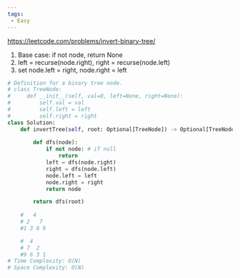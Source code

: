 ```yaml
---
tags:
 - Easy
---
```


https://leetcode.com/problems/invert-binary-tree/

1. Base case: if not node, return None
2. left = recurse(node.right), right = recurse(node.left)
3. set node.left = right, node.right = left

```python
# Definition for a binary tree node.
# class TreeNode:
#     def __init__(self, val=0, left=None, right=None):
#         self.val = val
#         self.left = left
#         self.right = right
class Solution:
    def invertTree(self, root: Optional[TreeNode]) -> Optional[TreeNode]:
        
        def dfs(node):
            if not node: # if null
                return
            left = dfs(node.right)
            right = dfs(node.left)
            node.left = left
            node.right = right
            return node

        return dfs(root)
    
    #   4
    # 2   7
    #1 3 6 9

    #  4
    # 7  2
    #9 6 3 1
# Time Complexity: O(N)
# Space Complexity: O(N)
```
